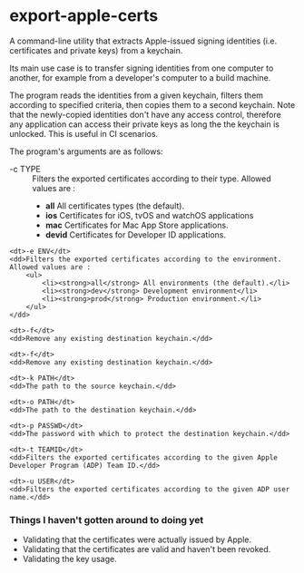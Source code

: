 # export-apple-certs
A command-line utility that extracts Apple-issued signing identities (i.e. certificates and private keys) from a keychain.

Its main use case is to transfer signing identities from one computer to another, 
for example from a developer's computer to a build machine.

The program reads the identities from a given keychain, 
filters them according to specified criteria, 
then copies them to a second keychain. 
Note that the newly-copied identities don't have any access control, 
therefore any application can access their private keys as long the the keychain is unlocked. 
This is useful in CI scenarios.

The program's arguments are as follows:

<dl>
	<dt>-c TYPE</dt>
	<dd>Filters the exported certificates according to their type. Allowed values are :
		<ul>
			<li><strong>all</strong> All certificates types (the default).</li>
			<li><strong>ios</strong> Certificates for iOS, tvOS and watchOS applications</li>
			<li><strong>mac</strong> Certificates for Mac App Store applications.</li>
			<li><strong>devid</strong> Certificates for Developer ID applications.</li>
		</ul>
	</dd>
	
	<dt>-e ENV</dt>
	<dd>Filters the exported certificates according to the environment. Allowed values are :
		<ul>
			<li><strong>all</strong> All environments (the default).</li>
			<li><strong>dev</strong> Development environment</li>
			<li><strong>prod</strong> Production environment.</li>
		</ul>
	</dd>
	
	<dt>-f</dt>
	<dd>Remove any existing destination keychain.</dd>
	
	<dt>-f</dt>
	<dd>Remove any existing destination keychain.</dd>
	
	<dt>-k PATH</dt>
	<dd>The path to the source keychain.</dd>
	
	<dt>-o PATH</dt>
	<dd>The path to the destination keychain.</dd>
	
	<dt>-p PASSWD</dt>
	<dd>The password with which to protect the destination keychain.</dd>
	
	<dt>-t TEAMID</dt>
	<dd>Filters the exported certificates according to the given Apple Developer Program (ADP) Team ID.</dd>
	
	<dt>-u USER</dt>
	<dd>Filters the exported certificates according to the given ADP user name.</dd>
</dl>

### Things I haven't gotten around to doing yet

- Validating that the certificates were actually issued by Apple.
- Validating that the certificates are valid and haven't been revoked.
- Validating the key usage.
